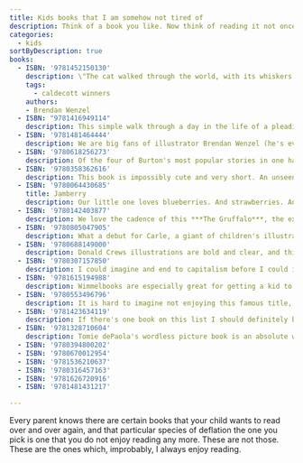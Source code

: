 ```yaml
---
title: Kids books that I am somehow not tired of
description: Think of a book you like. Now think of reading it not once or twice, but a few hundred times, and still enjoying it. Only the strong survive. 
categories:
  - kids
sortByDescription: true
books:
  - ISBN: '9781452150130'
    description: \"The cat walked through the world, with its whiskers, ears and paws...\" On my short-list for favorite reads of all time, ***They All Saw A Cat*** is a brilliantly imagined and illustrated exploration of how a cat appears to all the other animals it encounters. To the dog, the cat is s slinky whisp with an enormous bell on its collar. How does it look to a fox, or a snake or a bat? Wenzel shows us not only the interaction of these creatures but introduces young readers to the profound impact of perspective.  Using animal characters to foster imagination and curiosity is standard practice in children's books, but this one justifiably snagged a Caldecott Medal for pulling it off so well.
    tags:
      - caldecott winners
    authors:
    - Brendan Wenzel
  - ISBN: "9781416949114"
    description: This simple walk through a day in the life of a pleading parent and a child just being a child has an undeniably fun cadence and a sweet ending. I'm not sure why the mundane antics of a very typical kid feel like a drop of therapy but there's some alchemy happening here. Maybe it is because the misbehavior showcased for the kid is so low-stakes that the overall effect is just to reinforce good behaviors while fostering a little bonding over the tribulations experienced both by kids and their caregivers.
  - ISBN: '9781481464444'
    description: We are big fans of illustrator Brendan Wenzel (he's even [elsewhere on this list](#they-all-saw-a-cat)), and this tour through the backyard insect menagerie written by Angela DiTerlizzi always has something new to show us. There's a big gray cat exploring the landscape, and always a ladybug in the picture somewhere, as we are guided by the book's economical but fun rhyming text. With all the books identified on the "What's that bug page" and a wonderful revelation that the previous pages have in fact been a tour through the child's back yard, this one is a delight. It's colorful and great for introducing the insect world to the very little or inviting the interest of the somewhat squeamish.
  - ISBN: '9780618256273'
    description: Of the four of Burton's most popular stories in one handsome volume, ***Mike Mulligan and His Steam Shovel*** might be the most popular, and ***The Little House*** won the Caldecott Medal, but it's ***Katy and the Big Snow_***that has been the favorite in our house. These are tales of hard work, determination, and meeting the challenges of new landscapes and changing worlds, with a healthy dose of almost quaint 20th-century optimism. They are imaginatively told and really fun to look at.
  - ISBN: '9780358362616'
    description: This book is impossibly cute and very short. An unseen narrator uses the imagined threat of a hungry bear to convince a mouse to to share his strawberry. Thanks to this book, I can make my kid laugh hysterically just by saying the words "Red. Ripe. Strawberry." An impossibly cute book.
  - ISBN: '9780064430685'
    title: Jamberry
    description: Our little one loves blueberries. And strawberries. And raspberries. OK, of all berries. So this short, rollicking fantasia with a fuzzy bear playing Virgil to a little boy's Dante as they  traverse a Paradise of berries is sort of like a more innocent Willy Wonka & the Chocolate Factory.
  - ISBN: '9780142403877'
    description: We love the cadence of this ***The Gruffalo***, the exagerrated depiction of an imaginary monster, the unexpected turn when the monster [spoiler alert] turns out to be real, and the clever final act, when the mouse outsmarts the monster he summoned. Every time. The best way to encounter an imaginary monster is in rhyming text that scans this well.
  - ISBN: '9780805047905'
    description: What a debut for Carle, a giant of children's illustration. Its the distinctive style, the clever conceit connecting page to page, the breaking of the fourth wall at the end... *Brown Bear* is just incredible to me.
  - ISBN: '9780688149000'
    description: Donald Crews illustrations are bold and clear, and this text is so simple that it was one of the first books we enjoyed together with our child. The train goes all sorts of places.
  - ISBN: '9780307157850'
    description: I could imagine and end to capitalism before I could imagine my child growing tired of this book. I'm not saying it won't happen one day. Just that I cannot imagine it. The fact that I'm always finding new things to amuse myself in Scarry's worlds is a source of wonder. The text here is fun, but it's just getting lost in the whimsy of the imaginary conveyences that never gets old.
  - ISBN: '9781615194988'
    description: Wimmelbooks are especially great for getting a kid to point out things they know, giving them words for things they don't, and allowing them to start to create their own stories. As our little one has gotten older and noticed more details, there are other levels to enjoy. We can make up new stories every time, or point out details that have been missed or forgotten. 
  - ISBN: '9780553496796'
    description: It is hard to imagine not enjoying this famous title, right up until the moment it is seared into your brain forever. Predictably great for reinforcing first adjectives and prepositions, this one is funny and sweet and musically impeccable. Seuss at his best.
  - ISBN: '9781423634119'
    description: If there's one book on this list I should definitely be tired of, it's this one. It is only notionally related to the literary work it explores, Arthur Conan Doyle's ***The Hound of the Baskervilles***. There's hardly anything to it except for a different sound effect on each page, but for some reason it still slaps. If you enjoy making sound effects, this one is for you. 
  - ISBN: '9781328710604'
    description: Tomie dePaola's wordless picture book is an absolute winner. The protagonist wakes early to make pancakes from scratch (as in, *churning your own butter* scratch), overcoming setbacks at every turn before bulldozing her way to a happy ending. It's relatable, fun and allows you to tell the story differently each time.
  - ISBN: '9780394800202'
  - ISBN: '9780670012954'
  - ISBN: '9781536210637'
  - ISBN: '9780316457163'
  - ISBN: '9781626720916'
  - ISBN: '9781481431217'

---
```


 Every parent knows there are certain books that your child wants to read over and over again, and that particular species of deflation the one you pick is one that you do not enjoy reading any more. These are not those. These are the ones which, improbably, I always enjoy reading.
